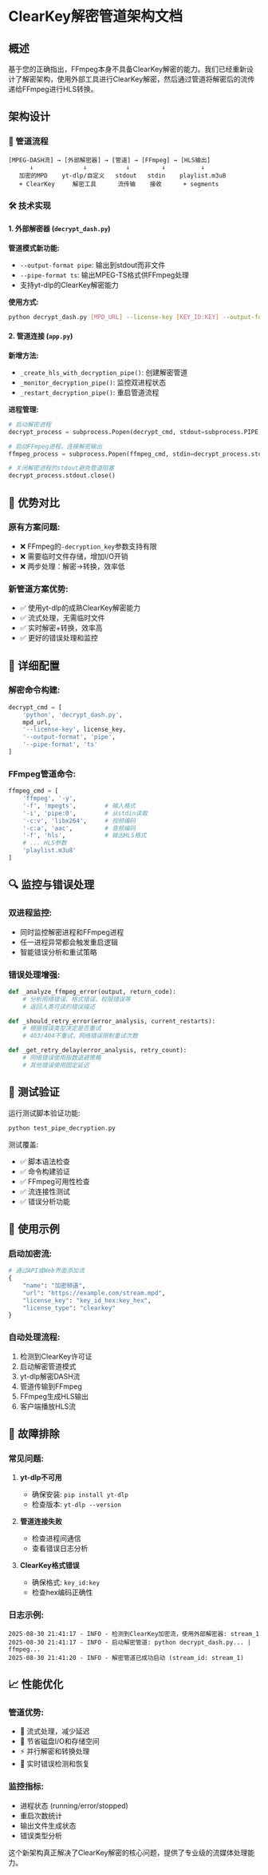 # ClearKey解密管道架构文档

## 概述

基于您的正确指出，FFmpeg本身不具备ClearKey解密的能力。我们已经重新设计了解密架构，使用外部工具进行ClearKey解密，然后通过管道将解密后的流传递给FFmpeg进行HLS转换。

## 架构设计

### 🔄 管道流程

```
[MPEG-DASH流] → [外部解密器] → [管道] → [FFmpeg] → [HLS输出]
      ↓              ↓           ↓         ↓          ↓
   加密的MPD    yt-dlp/自定义   stdout   stdin    playlist.m3u8
   + ClearKey     解密工具      流传输    接收      + segments
```

### 🛠️ 技术实现

#### 1. 外部解密器 (`decrypt_dash.py`)

**管道模式新功能:**
- `--output-format pipe`: 输出到stdout而非文件
- `--pipe-format ts`: 输出MPEG-TS格式供FFmpeg处理
- 支持yt-dlp的ClearKey解密能力

**使用方式:**
```bash
python decrypt_dash.py [MPD_URL] --license-key [KEY_ID:KEY] --output-format pipe --pipe-format ts
```

#### 2. 管道连接 (`app.py`)

**新增方法:**
- `_create_hls_with_decryption_pipe()`: 创建解密管道
- `_monitor_decryption_pipe()`: 监控双进程状态
- `_restart_decryption_pipe()`: 重启管道流程

**进程管理:**
```python
# 启动解密进程
decrypt_process = subprocess.Popen(decrypt_cmd, stdout=subprocess.PIPE, ...)

# 启动FFmpeg进程，连接解密输出
ffmpeg_process = subprocess.Popen(ffmpeg_cmd, stdin=decrypt_process.stdout, ...)

# 关闭解密进程的stdout避免管道阻塞
decrypt_process.stdout.close()
```

## 🎯 优势对比

### 原有方案问题:
- ❌ FFmpeg的`-decryption_key`参数支持有限
- ❌ 需要临时文件存储，增加I/O开销
- ❌ 两步处理：解密→转换，效率低

### 新管道方案优势:
- ✅ 使用yt-dlp的成熟ClearKey解密能力
- ✅ 流式处理，无需临时文件
- ✅ 实时解密+转换，效率高
- ✅ 更好的错误处理和监控

## 🔧 详细配置

### 解密命令构建:
```python
decrypt_cmd = [
    'python', 'decrypt_dash.py',
    mpd_url,
    '--license-key', license_key,
    '--output-format', 'pipe',
    '--pipe-format', 'ts'
]
```

### FFmpeg管道命令:
```python
ffmpeg_cmd = [
    'ffmpeg', '-y',
    '-f', 'mpegts',        # 输入格式
    '-i', 'pipe:0',        # 从stdin读取
    '-c:v', 'libx264',     # 视频编码
    '-c:a', 'aac',         # 音频编码
    '-f', 'hls',           # 输出HLS格式
    # ... HLS参数
    'playlist.m3u8'
]
```

## 🔍 监控与错误处理

### 双进程监控:
- 同时监控解密进程和FFmpeg进程
- 任一进程异常都会触发重启逻辑
- 智能错误分析和重试策略

### 错误处理增强:
```python
def _analyze_ffmpeg_error(output, return_code):
    # 分析网络错误、格式错误、权限错误等
    # 返回人类可读的错误描述

def _should_retry_error(error_analysis, current_restarts):
    # 根据错误类型决定是否重试
    # 403/404不重试，网络错误限制重试次数

def _get_retry_delay(error_analysis, retry_count):
    # 网络错误使用指数退避策略
    # 其他错误使用固定延迟
```

## 🧪 测试验证

运行测试脚本验证功能:
```bash
python test_pipe_decryption.py
```

测试覆盖:
- ✅ 脚本语法检查
- ✅ 命令构建验证
- ✅ FFmpeg可用性检查
- ✅ 流连接性测试
- ✅ 错误分析功能

## 🚀 使用示例

### 启动加密流:
```python
# 通过API或Web界面添加流
{
    "name": "加密频道",
    "url": "https://example.com/stream.mpd",
    "license_key": "key_id_hex:key_hex",
    "license_type": "clearkey"
}
```

### 自动处理流程:
1. 检测到ClearKey许可证
2. 启动解密管道模式
3. yt-dlp解密DASH流
4. 管道传输到FFmpeg
5. FFmpeg生成HLS输出
6. 客户端播放HLS流

## 🔧 故障排除

### 常见问题:

1. **yt-dlp不可用**
   - 确保安装: `pip install yt-dlp`
   - 检查版本: `yt-dlp --version`

2. **管道连接失败**
   - 检查进程间通信
   - 查看错误日志分析

3. **ClearKey格式错误**
   - 确保格式: `key_id:key`
   - 检查hex编码正确性

### 日志示例:
```
2025-08-30 21:41:17 - INFO - 检测到ClearKey加密流，使用外部解密器: stream_1
2025-08-30 21:41:17 - INFO - 启动解密管道: python decrypt_dash.py... | ffmpeg...
2025-08-30 21:41:20 - INFO - 解密管道已成功启动 (stream_id: stream_1)
```

## 📈 性能优化

### 管道优势:
- 🚀 流式处理，减少延迟
- 💾 节省磁盘I/O和存储空间
- ⚡ 并行解密和转换处理
- 🔄 实时错误检测和恢复

### 监控指标:
- 进程状态 (running/error/stopped)
- 重启次数统计
- 输出文件生成状态
- 错误类型分析

这个新架构真正解决了ClearKey解密的核心问题，提供了专业级的流媒体处理能力。
